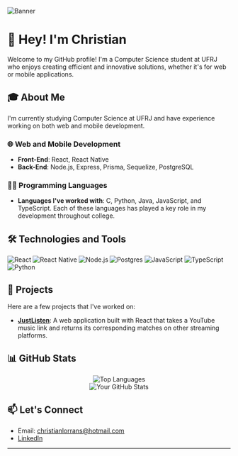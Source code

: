 ![Banner](https://i.giphy.com/media/v1.Y2lkPTc5MGI3NjExMmdyZzlpbnZ1NXBhaXoxc2Y3MTFvbnJ2ZGoxYzI5b2k5bXgwMzBiMSZlcD12MV9pbnRlcm5hbF9naWZfYnlfaWQmY3Q9Zw/F0yhwSie6eYpmyRfVm/giphy.gif)

# 👋 Hey! I'm Christian

Welcome to my GitHub profile! I'm a Computer Science student at UFRJ who enjoys creating efficient and innovative solutions, whether it's for web or mobile applications.

## 🎓 About Me

I'm currently studying Computer Science at UFRJ and have experience working on both web and mobile development. 

### 🌐 Web and Mobile Development
- **Front-End**: React, React Native
- **Back-End**: Node.js, Express, Prisma, Sequelize, PostgreSQL

### 👨‍💻 Programming Languages
- **Languages I've worked with**: C, Python, Java, JavaScript, and TypeScript. Each of these languages has played a key role in my development throughout college.

## 🛠️ Technologies and Tools

![React](https://img.shields.io/badge/React-20232A?style=for-the-badge&logo=react&logoColor=61DAFB)
![React Native](https://img.shields.io/badge/React_Native-20232A?style=for-the-badge&logo=react&logoColor=61DAFB)
![Node.js](https://img.shields.io/badge/Node.js-339933?style=for-the-badge&logo=nodedotjs&logoColor=white)
![Postgres](https://img.shields.io/badge/Postgres-4169E1?style=for-the-badge&logo=postgresql&logoColor=white)
![JavaScript](https://img.shields.io/badge/JavaScript-F7DF1E?style=for-the-badge&logo=javascript&logoColor=black)
![TypeScript](https://img.shields.io/badge/TypeScript-007ACC?style=for-the-badge&logo=typescript&logoColor=white)
![Python](https://img.shields.io/badge/Python-FFD43B?style=for-the-badge&logo=python&logoColor=blue)

## 🚀 Projects

Here are a few projects that I've worked on:

- [**JustListen**](https://github.com/antixristian/justlisten): A web application built with React that takes a YouTube music link and returns its corresponding matches on other streaming platforms.

## 📊 GitHub Stats

<p align="center">
  <img src="https://github-readme-stats.vercel.app/api/top-langs/?username=antixristian&layout=compact&theme=dracula" alt="Top Languages" /><br>
  <img src="https://github-readme-stats.vercel.app/api?username=antixristian&show_icons=true&theme=dracula" alt="Your GitHub Stats" />
</p>

## 📫 Let's Connect

- Email: christianlorrans@hotmail.com
- [LinkedIn](https://www.linkedin.com/in/christianlso)

---

